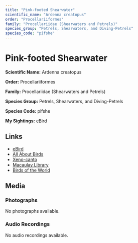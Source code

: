 ```yaml
---
title: "Pink-footed Shearwater"
scientific_name: "Ardenna creatopus"
order: "Procellariiformes"
family: "Procellariidae (Shearwaters and Petrels)"
species_group: "Petrels, Shearwaters, and Diving-Petrels"
species_code: "pifshe"
---
```


# Pink-footed Shearwater

**Scientific Name:** Ardenna creatopus

**Order:** Procellariiformes

**Family:** Procellariidae (Shearwaters and Petrels)

**Species Group:** Petrels, Shearwaters, and Diving-Petrels

**Species Code:** pifshe

**My Sightings:** [eBird](https://ebird.org/lifelist?r=world&time=life&spp=pifshe)

## Links
* [eBird](https://ebird.org/species/pifshe) 
* [All About Birds](https://www.allaboutbirds.org/guide/pifshe) 
* [Xeno-canto](https://www.xeno-canto.org/species/ardenna-creatopus) 
* [Macaulay Library](https://search.macaulaylibrary.org/catalog?taxonCode=pifshe&sort=rating_rank_desc)
* [Birds of the World](https://birdsoftheworld.org/bow/species/pifshe)

## Media
### Photographs
No photographs available.

### Audio Recordings
No audio recordings available.
